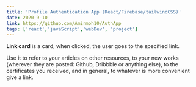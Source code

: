 ```yaml
---
title: 'Profile Authentication App (React/Firebase/tailwindCSS)'
date: 2020-9-10
link: https://github.com/Amirmoh10/AuthApp
tags: ['react','javaScript','webDev', 'project']
---
```


**Link card** is a card, when clicked, the user goes to the specified link.

Use it to refer to your articles on other resources, to your new works (wherever they are posted: Github, Dribbble or anything else), to the certificates you received, and in general, to whatever is more convenient give a link.
